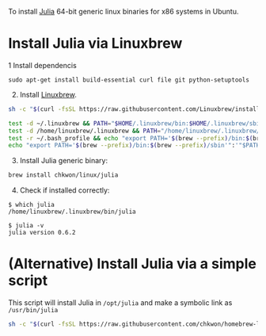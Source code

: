 
To install [Julia](https://julialang.org/) 64-bit generic linux binaries for x86 systems in Ubuntu.


# Install Julia via Linuxbrew

1 Install dependencis
```
sudo apt-get install build-essential curl file git python-setuptools
```

2. Install [Linuxbrew](http://linuxbrew.sh).
```bash
sh -c "$(curl -fsSL https://raw.githubusercontent.com/Linuxbrew/install/master/install.sh)"

test -d ~/.linuxbrew && PATH="$HOME/.linuxbrew/bin:$HOME/.linuxbrew/sbin:$PATH"
test -d /home/linuxbrew/.linuxbrew && PATH="/home/linuxbrew/.linuxbrew/bin:/home/linuxbrew/.linuxbrew/sbin:$PATH"
test -r ~/.bash_profile && echo "export PATH='$(brew --prefix)/bin:$(brew --prefix)/sbin'":'"$PATH"' >>~/.bash_profile
echo "export PATH='$(brew --prefix)/bin:$(brew --prefix)/sbin'":'"$PATH"' >>~/.profile
```

3. Install Julia generic binary:
```bash
brew install chkwon/linux/julia
```


4. Check if installed correctly:
```bashGeneric Linux Binaries for x86
$ which julia
/home/linuxbrew/.linuxbrew/bin/julia

$ julia -v
julia version 0.6.2
```


# (Alternative) Install Julia via a simple script

This script will install Julia in `/opt/julia` and make a symbolic link as `/usr/bin/julia`

```bash
sh -c "$(curl -fsSL https://raw.githubusercontent.com/chkwon/homebrew-linux/master/julia_install.sh)"
```
